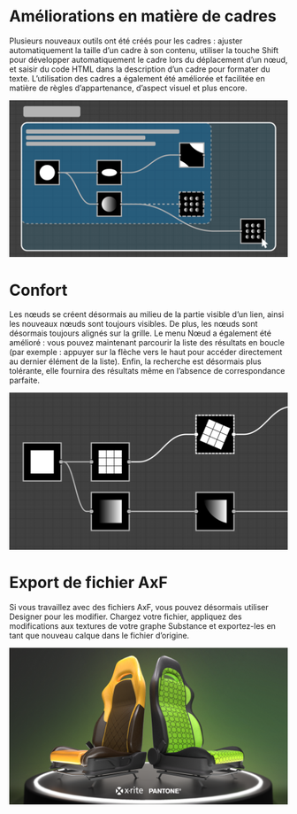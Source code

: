 # Améliorations en matière de cadres
Plusieurs nouveaux outils ont été créés pour les cadres : ajuster automatiquement la taille d’un cadre à son contenu, utiliser la touche Shift pour développer automatiquement le cadre lors du déplacement d’un nœud, et saisir du code HTML dans la description d’un cadre pour formater du texte.
L’utilisation des cadres a également été améliorée et facilitée en matière de règles d’appartenance, d’aspect visuel et plus encore.

![visual](feature_1.png)

# Confort
Les nœuds se créent désormais au milieu de la partie visible d’un lien, ainsi les nouveaux nœuds sont toujours visibles. De plus, les nœuds sont désormais toujours alignés sur la grille.
Le menu Nœud a également été amélioré : vous pouvez maintenant parcourir la liste des résultats en boucle (par exemple : appuyer sur la flèche vers le haut pour accéder directement au dernier élément de la liste). Enfin, la recherche est désormais plus tolérante, elle fournira des résultats même en l’absence de correspondance parfaite.

![visual](feature_2.png)

# Export de fichier AxF
Si vous travaillez avec des fichiers AxF, vous pouvez désormais utiliser Designer pour les modifier. Chargez votre fichier, appliquez des modifications aux textures de votre graphe Substance et exportez-les en tant que nouveau calque dans le fichier d’origine.

![visual](feature_3.png)